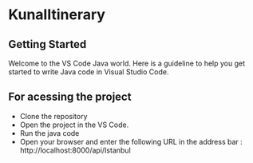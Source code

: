 # KunalItinerary

## Getting Started

Welcome to the VS Code Java world. Here is a guideline to help you get started to write Java code in Visual Studio Code.

## For acessing the project

- Clone the repository
- Open the project in the VS Code.
- Run the java code
- Open your browser and enter the following URL in the address bar :  http://localhost:8000/api/Istanbul


